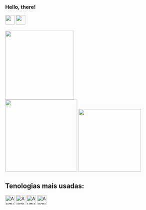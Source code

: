 ### Hello, there!
  <a href="https://www.instagram.com/moura_jmpg/?hl=pt-br" target="_blank">
  <img height='30' src="https://img.shields.io/badge/-Instagram-%23E4405F?style=for-the-badge&logo=instagram&logoColor=white" target="_blank"></a>
  <a href="https://www.furg.br/" target="_blank">
  <img height='30' src='https://img.shields.io/badge/Academia-fff?style=for-the-badge&logo=academia&logoColor=black' ></a>
  <br>
  <br>
<div style="display: inline_block">
  <img height='220em' src='https://github-readme-stats.vercel.app/api?username=mourajmpg&show_icons=true&theme=blue-green'/>
  <br>
  <img height='230em' src='https://github-readme-stats.vercel.app/api/top-langs/?username=mourajmpg&theme=blue-green'/>
  <img height='200em' src='https://faculdadedombosco.net/media/filer_public/2020_7/42f1c949_logo_sistemas-icone.png'/>
</div>

## Tenologias mais usadas:
<div style='display' inline_block>
  <img height='30' align="center" alt="Augusto-Python" src="https://img.shields.io/badge/Python-3776AB?style=for-the-badge&logo=python&logoColor=white">
  <img height='30' align="center" alt="Augusto-Js" src="https://img.shields.io/badge/JavaScript-F7DF1E?style=for-the-badge&logo=javascript&logoColor=black">
  <img height='30' align="center" alt="Augusto-HTML" src='https://img.shields.io/badge/HTML5-E34F26?style=for-the-badge&logo=html5&logoColor=white'>
  <img height='30' align="center" alt="Augusto-CSS" src="https://img.shields.io/badge/CSS3-1572B6?style=for-the-badge&logo=css3&logoColor=white">
  
</div>


